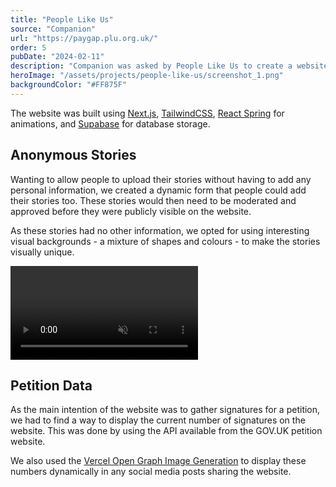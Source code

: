 ```yaml
---
title: "People Like Us"
source: "Companion"
url: "https://paygap.plu.org.uk/"
order: 5
pubDate: "2024-02-11"
description: "Companion was asked by People Like Us to create a website to help raise awareness and signings of their petition for mandatory reporting of the ethnicity pay gap. They wanted an interactive website which would allow people to anonymously report their stories, whilst encouraging people to sign the petition."
heroImage: "/assets/projects/people-like-us/screenshot_1.png"
backgroundColor: "#FF875F"
---
```


The website was built using [Next.js](https://nextjs.org), [TailwindCSS](https://tailwindcss.com), [React Spring](https://react-spring.dev) for animations, and [Supabase](https://supabase.com) for database storage.

## Anonymous Stories

Wanting to allow people to upload their stories without having to add any personal information, we created a dynamic form that people could add their stories too. These stories would then need to be moderated and approved before they were publicly visible on the website.

As these stories had no other information, we opted for using interesting visual backgrounds - a mixture of shapes and colours - to make the stories visually unique.

<video src="/assets/projects/people-like-us/video.mp4" autoplay muted loop></video>

## Petition Data

As the main intention of the website was to gather signatures for a petition, we had to find a way to display the current number of signatures on the website. This was done by using the API available from the GOV.UK petition website.

We also used the [Vercel Open Graph Image Generation](https://vercel.com/docs/functions/og-image-generation) to display these numbers dynamically in any social media posts sharing the website.
